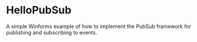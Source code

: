 # HelloPubSub
A simple Winforms example of how to implement the PubSub framework for publishing and subscribing to events.
